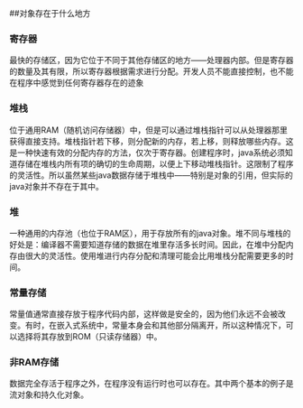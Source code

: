 ##对象存在于什么地方

### 寄存器

​		最快的存储区，因为它位于不同于其他存储区的地方——处理器内部。但是寄存器的数量及其有限，所以寄存器根据需求进行分配。开发人员不能直接控制，也不能在程序中感觉到任何寄存器存在的迹象

### 堆栈

​		位于通用RAM（随机访问存储器）中，但是可以通过堆栈指针可以从处理器那里获得直接支持。堆栈指针若下移，则分配新的内存，若上移，则释放哪些内存。这是一种快速有效的分配内存的方法，仅次于寄存器。创建程序时，java系统必须知道存储在堆栈内所有项的确切的生命周期，以便上下移动堆栈指针。这限制了程序的灵活性。所以虽然某些java数据存储于堆栈中——特别是对象的引用，但实际的java对象并不存在于其中。

### 堆

​		一种通用的内存池（也位于RAM区），用于存放所有的java对象。堆不同与堆栈的好处是：编译器不需要知道存储的数据在堆里存活多长时间。因此，在堆中分配内存由很大的灵活性。使用堆进行内存分配和清理可能会比用堆栈分配需要更多的时间。

### 常量存储

​		常量值通常直接存放于程序代码内部，这样做是安全的，因为他们永远不会被改变。有时，在嵌入式系统中，常量本身会和其他部分隔离开，所以这种情况下，可以选择将其存放到ROM（只读存储器）中。

### 非RAM存储

​		数据完全存活于程序之外，在程序没有运行时也可以存在。其中两个基本的例子是流对象和持久化对象。







